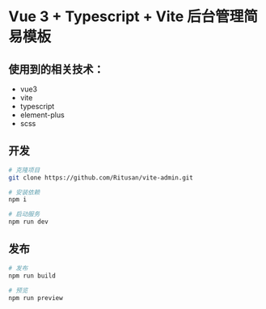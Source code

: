 # Vue 3 + Typescript + Vite 后台管理简易模板

## 使用到的相关技术：
- vue3
- vite
- typescript
- element-plus
- scss

## 开发

```bash
# 克隆项目
git clone https://github.com/Ritusan/vite-admin.git

# 安装依赖
npm i

# 启动服务
npm run dev
```

## 发布

```bash
# 发布
npm run build

# 预览
npm run preview
```